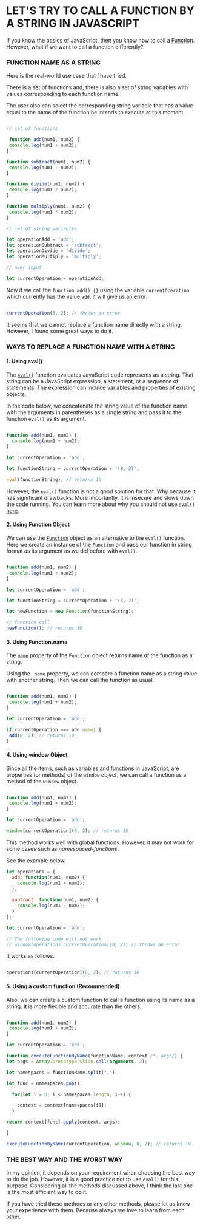 # LET'S TRY TO CALL A FUNCTION BY A STRING IN JAVASCRIPT

If you know the basics of JavaScript, then you know how to call a [Function](https://developer.mozilla.org/en-US/docs/Web/JavaScript/Guide/Functions "Functions-MDN"). However, what if we want to call a function differently?


### FUNCTION NAME AS A STRING

Here is the real-world use case that I have tried.

There is a set of functions and, there is also a set of string variables with values ​​corresponding to each function name.

The user also can select the corresponding string variable that has a value equal to the name of the function he intends to execute at this moment.

```javascript

// set of functions

 function add(num1, num2) {
 console.log(num1 + num2);
}

function subtract(num1, num2) {
 console.log(num1 - num2);
}

function divide(num1, num2) {
 console.log(num1 / num2);
}

function multiply(num1, num2) {
 console.log(num1 * num2);
}

// set of string variables

let operationAdd = 'add';
let operationSubtract = 'subtract';
let operationDivide = 'divide';
let operationMultiply = 'multiply';

// user input

let currentOperation = operationAdd;

```

Now if we call the `function add() {}` using the variable `currentOperation` which currently has the value `add`, it will give us an error.

```javascript

currentOperation(8, 2); // throws an error

```

It seems that we cannot replace a function name directly with a string. However, I found some great ways to do it.

### WAYS TO REPLACE A FUNCTION NAME WITH A STRING

#### 1. Using eval()

The [`eval()`](https://developer.mozilla.org/en-US/docs/Web/JavaScript/Reference/Global_Objects/eval "eval() - MDN") function evaluates JavaScript code represents as a string. That string can be a JavaScript expression, a statement, or a sequence of statements. The expression can include variables and properties of existing objects.

In the code below, we concatenate the string value of the function name with the arguments in parentheses as a single string and pass it to the function `eval()` as its argument.

```javascript

function add(num1, num2) {
  console.log(num1 + num2);
}
 
let currentOperation = 'add';

let functionString = currentOperation + '(8, 2)';

eval(functionString); // returns 10

```

However, the `eval()` function is not a good solution for that. Why because it has significant drawbacks. More importantly, it is insecure and slows down the code running. You can learn more about why you should not use `eval()` [here](https://developer.mozilla.org/en-US/docs/Web/JavaScript/Reference/Global_Objects/eval#never_use_eval! "Never use eval() - MDN").

#### 2. Using Function Object

We can use the [`Function`](https://developer.mozilla.org/en-US/docs/Web/JavaScript/Reference/Global_Objects/Function "Function Object - MDN") object as an alternative to the `eval()` function. Here we create an instance of the `Function` and pass our function in string format as its argument as we did before with `eval()`.

```javascript

function add(num1, num2) {
 console.log(num1 + num2);
}

let currentOperation = 'add';

let functionString = currentOperation + '(8, 2)';

let newFunction = new Function(functionString);

// function call
newFunction(); // returns 10

```

#### 3. Using Function.name

The [`name`](https://developer.mozilla.org/en-US/docs/Web/JavaScript/Reference/Global_Objects/Function/name "Function.name - MDN") property of the `Function` object returns name of the function as a string.

Using the `.name` property, we can compare a function name as a string value with another string. Then we can call the function as usual.

```javascript

function add(num1, num2) {
 console.log(num1 + num2);
}

let currentOperation = 'add';

if(currentOperation === add.name) {
 add(8, 2); // returns 10
}

```
#### 4. Using window Object

Since all the items, such as variables and functions in JavaScript, are properties (or methods) of the `window` object, we can call a function as a method of the `window` object.

```javascript

function add(num1, num2) {
 console.log(num1 + num2);
}

let currentOperation = 'add';

window[currentOperation](8, 2); // returns 10

```

This method works well with global functions. However, it may not work for some cases such as *namespaced-functions*. 

See the example below.

```javascript
let operations = {
  add: function(num1, num2) {
    console.log(num1 + num2);
  },
  
  subtract: function(num1, num2) {
    console.log(num1 - num2);
  }
};

let currentOperation = 'add';

// The following code will not work
// window[operations.currentOperation](8, 2); // throws an error

```

It works as follows.

```javascript

operations[currentOperation](8, 2); // returns 10

```

#### 5. Using a custom function (Recommended) 

Also, we can create a custom function to call a function using its name as a string. It is more flexible and accurate than the others.

```javascript

function add(num1, num2) {
 console.log(num1 + num2);
}

let currentOperation = 'add';

function executeFunctionByName(functionName, context /*, arg*/) { 
let args = Array.prototype.slice.call(arguments, 2); 

let namespaces = functionName.split("."); 

let func = namespaces.pop(); 

  for(let i = 0; i < namespaces.length; i++) { 

    context = context[namespaces[i]]; 
  } 

return context[func].apply(context, args); 

}

executeFunctionByName(currentOperation, window, 8, 2); // returns 10

```

### THE BEST WAY AND THE WORST WAY

In my opinion, it depends on your requirement when choosing the best way to do the job. However, it is a good practice not to use `eval()` for this purpose. Considering all the methods discussed above, I think the last one is the most efficient way to do it.

If you have tried these methods or any other methods, please let us know your experience with them. Because always we love to learn from each other.
